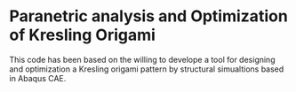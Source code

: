 # Paranetric analysis and Optimization of Kresling Origami

This code has been based on the willing to develope a tool for designing and optimization a Kresling origami pattern by structural simualtions based in Abaqus CAE.
